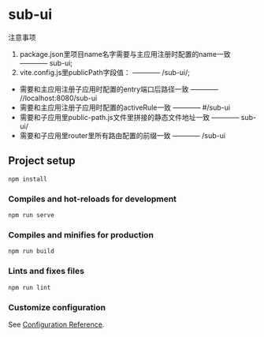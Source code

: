 # sub-ui

注意事项

1. package.json里项目name名字需要与主应用注册时配置的name一致 ———— sub-ui;
2. vite.config.js里publicPath字段值： ———— /sub-ui/;
- 需要和主应用注册子应用时配置的entry端口后路径一致 ———— //localhost:8080/sub-ui
- 需要和主应用注册子应用时配置的activeRule一致 ———— #/sub-ui
- 需要和子应用里public-path.js文件里拼接的静态文件地址一致 ———— sub-ui/
- 需要和子应用里router里所有路由配置的前缀一致 ———— /sub-ui


## Project setup
```
npm install
```

### Compiles and hot-reloads for development
```
npm run serve
```

### Compiles and minifies for production
```
npm run build
```

### Lints and fixes files
```
npm run lint
```

### Customize configuration
See [Configuration Reference](https://cli.vuejs.org/config/).